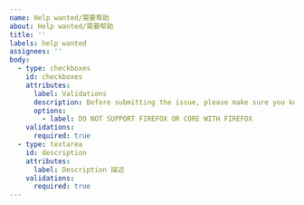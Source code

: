```yaml
---
name: Help wanted/需要帮助
about: Help wanted/需要帮助
title: ''
labels: help wanted
assignees: ''
body:
  - type: checkboxes
    id: checkboxes
    attributes:
      label: Validations
      description: Before submitting the issue, please make sure you know something about the project.
      options:
        - label: DO NOT SUPPORT FIREFOX OR CORE WITH FIREFOX
    validations:
      required: true 
  - type: textarea
    id: description
    attributes:
      label: Description 描述
    validations:
      required: true
---
```



